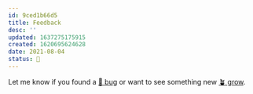 ```yaml
---
id: 9ced1b66d5
title: Feedback
desc: ''
updated: 1637275175915
created: 1620695624628
date: 2021-08-04
status: 🌸
---
```


Let me know if you found a [🐛 bug](https://github.com/manunamz/jekyll-bonsai/issues/) or want to see something new [🪴 grow](https://github.com/manunamz/jekyll-bonsai/discussions/).

